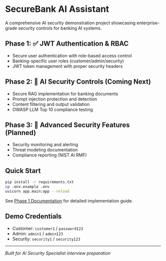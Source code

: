 # SecureBank AI Assistant

A comprehensive AI security demonstration project showcasing enterprise-grade security controls for banking AI systems.

## Phase 1: ✅ JWT Authentication & RBAC
- Secure user authentication with role-based access control
- Banking-specific user roles (customer/admin/security)
- JWT token management with proper security headers

## Phase 2: 🚧 AI Security Controls (Coming Next)
- Secure RAG implementation for banking documents
- Prompt injection protection and detection
- Content filtering and output validation
- OWASP LLM Top 10 compliance testing

## Phase 3: 🚧 Advanced Security Features (Planned)
- Security monitoring and alerting
- Threat modeling documentation
- Compliance reporting (NIST AI RMF)

## Quick Start
```bash
pip install -r requirements.txt
cp .env.example .env
uvicorn app.main:app --reload
```

See [Phase 1 Documentation](./docs/phase1-authentication.md) for detailed implementation guide.

## Demo Credentials
- Customer: `customer1` / `password123`
- Admin: `admin1` / `admin123` 
- Security: `security1` / `security123`

---
*Built for AI Security Specialist interview preparation*
